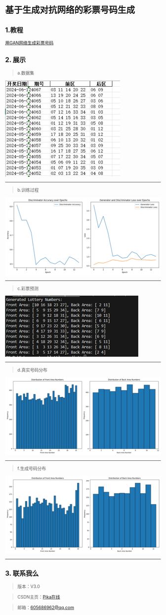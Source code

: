 # 基于生成对抗网络的彩票号码生成

## 1.教程
[用GAN网络生成彩票号码](https://ephemeroptera.blog.csdn.net/article/details/139585310 "")


## 2. 展示

> a.数据集

![avatar](./img/dataset.png "这是鼠标悬停时显示的标题")

---

> b.训练过程

![avatar](./img/training_curves.png "这是鼠标悬停时显示的标题")

---

> c.彩票预测

![avatar](./img/result.png "这是鼠标悬停时显示的标题")

---

> d.真实号码分布

![avatar](./img/lotto_numbers_distribution.png "这是鼠标悬停时显示的标题")

---

> f.生成号码分布

![avatar](./img/lotto_numbers_distribution_predict.png "这是鼠标悬停时显示的标题")

---

## 3. 联系我么
> 版本：V3.0

> CSDN主页：[Pika在线](https://ephemeroptera.blog.csdn.net "")

> 邮箱：605686962@qq.com
